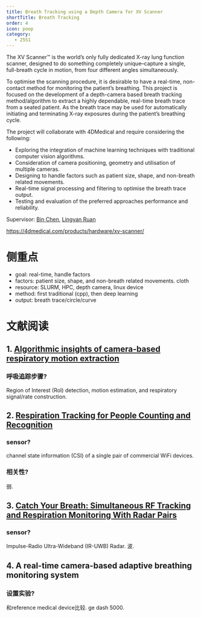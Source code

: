 ```yaml
---
title: Breath Tracking using a Depth Camera for XV Scanner
shortTitle: Breath Tracking
order: 4
icon: poop
category:
   - 25S1
---
```


The XV Scanner™ is the world’s only fully dedicated X-ray lung function scanner, designed to do something completely unique–capture a single, full-breath cycle in motion, from four different angles simultaneously.


To optimise the scanning procedure, it is desirable to have a real-time, non-contact method for monitoring the patient’s breathing. This project is focused on the development of a depth-camera based breath tracking method/algorithm to extract a highly dependable, real-time breath trace from a seated patient. As the breath trace may be used for automatically initiating and terminating X-ray exposures during the patient’s breathing cycle.


The project will collaborate with 4DMedical and require considering the following:

- Exploring the integration of machine learning techniques with traditional computer vision algorithms.
- Consideration of camera positioning, geometry and utilisation of multiple cameras.
- Designing to handle factors such as patient size, shape, and non-breath related movements.
- Real-time signal processing and filtering to optimise the breath trace output.
- Testing and evaluation of the preferred approaches performance and reliability.

Supervisor: [Bin Chen](https://binchen.me/), [Lingyan Ruan](https://lyruan.com/)

https://4dmedical.com/products/hardware/xv-scanner/

# 侧重点

- goal: real-time, handle factors
- factors: patient size, shape, and non-breath related movements. cloth
- resource: SLURM, HPC, depth camera, linux device
- method: first traditional (cpp), then deep learning
- output: breath trace/circle/curve

# 文献阅读

## 1. [Algorithmic insights of camera-based respiratory motion extraction](https://iopscience.iop.org/article/10.1088/1361-6579/ac5b49/pdf)

### 呼吸追踪步骤?

Region of Interest (RoI) detection, motion estimation, and respiratory signal/rate
construction.

## 2. [Respiration Tracking for People Counting and Recognition](https://blog.csdn.net/a_beatiful_knife/article/details/119716157)

### sensor?

channel state information (CSI) of a single pair of commercial WiFi devices.

### 相关性?

弱.

## 3. [Catch Your Breath: Simultaneous RF Tracking and Respiration Monitoring With Radar Pairs](https://blog.csdn.net/zzq0523/article/details/128633338)

### sensor?

Impulse-Radio Ultra-Wideband (IR-UWB) Radar. 波.

## 4. A real-time camera-based adaptive breathing monitoring system

### 设置实验?

和reference medical device比较. ge dash 5000.